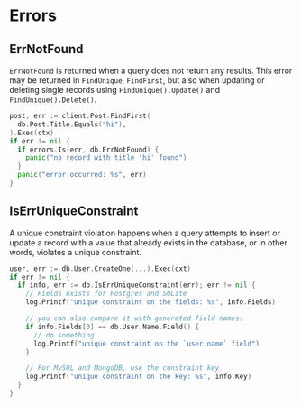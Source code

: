 # Errors

## ErrNotFound

`ErrNotFound` is returned when a query does not return any results. This error may be returned in `FindUnique`, `FindFirst`, but also when updating or deleting single records using `FindUnique().Update()` and `FindUnique().Delete()`.

```go
post, err := client.Post.FindFirst(
  db.Post.Title.Equals("hi"),
).Exec(ctx)
if err != nil {
  if errors.Is(err, db.ErrNotFound) {
    panic("no record with title 'hi' found")
  }
  panic("error occurred: %s", err)
}
```

## IsErrUniqueConstraint

A unique constraint violation happens when a query attempts to insert or update a record with a value that already exists in the database, or in other words, violates a unique constraint.

```go
user, err := db.User.CreateOne(...).Exec(cxt)
if err != nil {
  if info, err := db.IsErrUniqueConstraint(err); err != nil {
    // Fields exists for Postgres and SQLite
    log.Printf("unique constraint on the fields: %s", info.Fields)

    // you can also compare it with generated field names:
    if info.Fields[0] == db.User.Name.Field() {
      // do something
      log.Printf("unique constraint on the `user.name` field")
    }

    // For MySQL and MongoDB, use the constraint key
    log.Printf("unique constraint on the key: %s", info.Key)
  }
}
```
